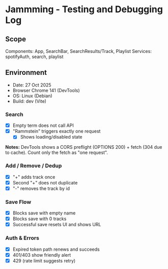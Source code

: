 # Jammming - Testing and Debugging Log

## Scope
Components: App, SearchBar, SearchResults/Track, Playlist
Services: spotifyAuth, search, playlist

## Environment 
- Date: 27 Oct 2025
- Browser Chrome 141 (DevTools)
- OS: Linux (Debian)
- Build: dev (Vite)

### Search
- [x] Empty term does not call API
- [x] "Rammstein" triggers exactly one request
  - [x] Shows loading/disabled state

**Notes:** DevTools shows a CORS preflight (OPTIONS 200) + fetch (304 due to cache). Count only the fetch as "one request".

### Add / Remove / Dedup
- [x] "+" adds track once
- [x] Second "+" does not duplicate
- [x] "-" removes the track by id

### Save Flow
- [x] Blocks save with empty name
- [x] Blocks save with 0 tracks
- [x] Successful save resets UI and shows URL

### Auth & Errors
- [x] Expired token path renews and succeeds
- [x] 401/403 show friendly alert
- [x] 429 (rate limit suggests retry)
